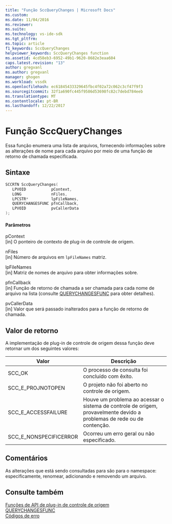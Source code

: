 ```yaml
---
title: "Função SccQueryChanges | Microsoft Docs"
ms.custom: 
ms.date: 11/04/2016
ms.reviewer: 
ms.suite: 
ms.technology: vs-ide-sdk
ms.tgt_pltfrm: 
ms.topic: article
f1_keywords: SccQueryChanges
helpviewer_keywords: SccQueryChanges function
ms.assetid: 4cd58eb3-6952-49b1-9620-8682e3eaa604
caps.latest.revision: "13"
author: gregvanl
ms.author: gregvanl
manager: ghogen
ms.workload: vssdk
ms.openlocfilehash: ec61845433329645fbc4f02a72c062c3cf47f9f3
ms.sourcegitcommit: 32f1a690fc445f9586d53698fc82c7debd784eeb
ms.translationtype: MT
ms.contentlocale: pt-BR
ms.lasthandoff: 12/22/2017
---
```

# <a name="sccquerychanges-function"></a>Função SccQueryChanges
Essa função enumera uma lista de arquivos, fornecendo informações sobre as alterações de nome para cada arquivo por meio de uma função de retorno de chamada especificada.  
  
## <a name="syntax"></a>Sintaxe  
  
```cpp  
SCCRTN SccQueryChanges(  
   LPVOID           pContext,  
   LONG             nFiles,  
   LPCSTR*          lpFileNames,  
   QUERYCHANGESFUNC pfnCallback,  
   LPVOID           pvCallerData  
);  
```  
  
#### <a name="parameters"></a>Parâmetros  
 pContext  
 [in] O ponteiro de contexto de plug-in de controle de origem.  
  
 nFiles  
 [in] Número de arquivos em `lpFileNames` matriz.  
  
 lpFileNames  
 [in] Matriz de nomes de arquivo para obter informações sobre.  
  
 pfnCallback  
 [in] Função de retorno de chamada a ser chamada para cada nome de arquivo na lista (consulte [QUERYCHANGESFUNC](../extensibility/querychangesfunc.md) para obter detalhes).  
  
 pvCallerData  
 [in] Valor que será passado inalterados para a função de retorno de chamada.  
  
## <a name="return-value"></a>Valor de retorno  
 A implementação de plug-in de controle de origem dessa função deve retornar um dos seguintes valores:  
  
|Valor|Descrição|  
|-----------|-----------------|  
|SCC_OK|O processo de consulta foi concluído com êxito.|  
|SCC_E_PROJNOTOPEN|O projeto não foi aberto no controle de origem.|  
|SCC_E_ACCESSFAILURE|Houve um problema ao acessar o sistema de controle de origem, provavelmente devido a problemas de rede ou de contenção.|  
|SCC_E_NONSPECIFICERROR|Ocorreu um erro geral ou não especificado.|  
  
## <a name="remarks"></a>Comentários  
 As alterações que está sendo consultadas para são para o namespace: especificamente, renomear, adicionando e removendo um arquivo.  
  
## <a name="see-also"></a>Consulte também  
 [Funções de API de plug-in de controle de origem](../extensibility/source-control-plug-in-api-functions.md)   
 [QUERYCHANGESFUNC](../extensibility/querychangesfunc.md)   
 [Códigos de erro](../extensibility/error-codes.md)